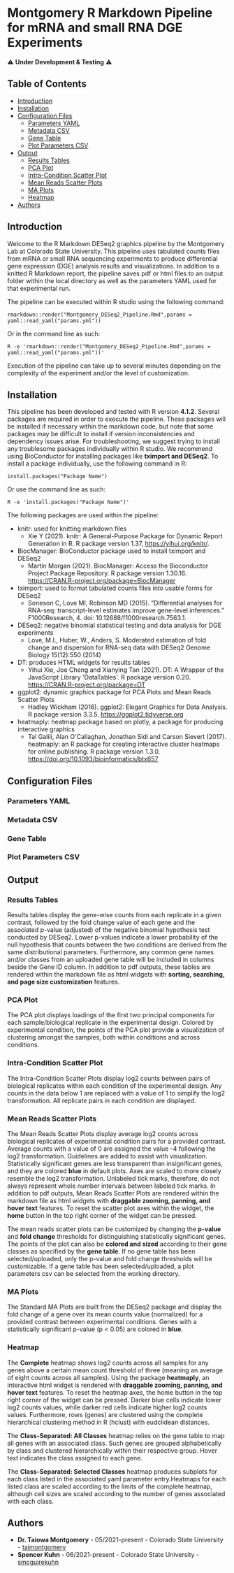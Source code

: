 # Montgomery R Markdown Pipeline for mRNA and small RNA DGE Experiments

:warning: **Under Development & Testing** :warning:

## Table of Contents

- [Introduction](#introduction)
- [Installation](#installation)
- [Configuration Files](#configuration-files)
  - [Parameters YAML](#parameters-yaml)
  - [Metadata CSV](#metadata-csv)
  - [Gene Table](#gene-table)
  - [Plot Parameters CSV](#plot-parameters-csv)
- [Output](#output)
  - [Results Tables](#results-tables)
  - [PCA Plot](#pca-plot)
  - [Intra-Condition Scatter Plot](#intra-condition-scatter-plot)
  - [Mean Reads Scatter Plots](#mean-reads-scatter-plots)
  - [MA Plots](#ma-plots)
  - [Heatmap](#heatmap)
- [Authors](#authors)


## Introduction

Welcome to the R Markdown DESeq2 graphics pipeline by the Montgomery Lab at Colorado State University. This pipeline uses tabulated counts files from mRNA or small RNA sequencing experiments to produce differential gene expression (DGE) analysis results and visualizations. In addition to a knitted R Markdown report, the pipeline saves pdf or html files to an output folder within the local directory as well as the parameters YAML used for that experimental run.

The pipeline can be executed within R studio using the following command:

`rmarkdown::render("Montgomery_DESeq2_Pipeline.Rmd",params = yaml::read_yaml("params.yml"))`

Or in the command line as such:

`R -e 'rmarkdown::render("Montgomery_DESeq2_Pipeline.Rmd",params = yaml::read_yaml("params.yml"))'`

Execution of the pipeline can take up to several minutes depending on the complexity of the experiment and/or the level of customization. 

## Installation

This pipeline has been developed and tested with R version <strong>4.1.2</strong>. Several packages are required in order to execute the pipeline. These packages will be installed if necessary within the markdown code, but note that some packages may be difficult to install if version inconsistencies and dependency issues arise. For troubleshooting, we suggest trying to install any troublesome packages individually within R studio. We recommend using BioConductor for installing packages like <strong>tximport and DESeq2</strong>. To install a package individually, use the following command in R:

`install.packages("Package Name")`

Or use the command line as such:

`R -e 'install.packages("Package Name")'`

The following packages are used within the pipeline:

- knitr: used for knitting markdown files
  - Xie Y (2021). knitr: A General-Purpose Package for Dynamic Report Generation in R. R package version 1.37, https://yihui.org/knitr/.
- BiocManager: BioConductor package used to install tximport and DESeq2
  - Martin Morgan (2021). BiocManager: Access the Bioconductor Project Package Repository. R package version 1.30.16. https://CRAN.R-project.org/package=BiocManager
- tximport: used to format tabulated counts files into usable forms for DESeq2
  - Soneson C, Love MI, Robinson MD (2015). “Differential analyses for RNA-seq: transcript-level estimates improve gene-level inferences.” F1000Research, 4. doi: 10.12688/f1000research.7563.1.
- DESeq2: negative binomial statistical testing and data analysis for DGE experiments
  - Love, M.I., Huber, W., Anders, S. Moderated estimation of fold change and dispersion for RNA-seq data with DESeq2 Genome Biology 15(12):550 (2014)
- DT: produces HTML widgets for results tables
  - Yihui Xie, Joe Cheng and Xianying Tan (2021). DT: A Wrapper of the JavaScript Library 'DataTables'. R package version 0.20. https://CRAN.R-project.org/package=DT
- ggplot2: dynamic graphics package for PCA Plots and Mean Reads Scatter Plots
  - Hadley Wickham (2016). ggplot2: Elegant Graphics for Data Analysis. R package version 3.3.5. https://ggplot2.tidyverse.org
- heatmaply: heatmap package based on plotly, a package for producing interactive graphics
  - Tal Galili, Alan O'Callaghan, Jonathan Sidi and Carson Sievert (2017). heatmaply: an R package for creating interactive cluster heatmaps for online publishing. R package version 1.3.0. https://doi.org/10.1093/bioinformatics/btx657

## Configuration Files

### Parameters YAML

### Metadata CSV

### Gene Table

### Plot Parameters CSV

## Output

### Results Tables

Results tables display the gene-wise counts from each replicate in a given contrast, followed by the fold change value of each gene and the associated p-value (adjusted) of the negative binomial hypothesis test conducted by DESeq2. Lower p-values indicate a lower probability of the null hypothesis that counts between the two conditions are derived from the same distributional parameters. Furthermore, any common gene names and/or classes from an uploaded gene table will be included in columns beside the Gene ID column. In addition to pdf outputs, these tables are rendered within the markdown file as html widgets with <strong>sorting, searching, and page size customization</strong> features.

### PCA Plot

The PCA plot displays loadings of the first two principal components for each sample/biological replicate in the experimental design. Colored by experimental condition, the points of the PCA plot provide a visualization of clustering amongst the samples, both within conditions and across conditions.

### Intra-Condition Scatter Plot

The Intra-Condition Scatter Plots display log2 counts between pairs of biological replicates within each condition of the experimental design. Any counts in the data below 1 are replaced with a value of 1 to simplify the log2 transformation. All replicate pairs in each condition are displayed.

### Mean Reads Scatter Plots

The Mean Reads Scatter Plots display average log2 counts across biological replicates of experimental condition pairs for a provided contrast. Average counts with a value of 0 are assigned the value -4 following the log2 transformation. Guidelines are added to assist with visualization. Statistically significant genes are less transparent than insignificant genes, and they are colored <strong>blue</strong> in default plots. Axes are scaled to more closely resemble the log2 transformation. Unlabeled tick marks, therefore, do not always represent whole number intervals between labeled tick marks. In addition to pdf outputs, Mean Reads Scatter Plots are rendered within the markdown file as html widgets with <strong>draggable zooming, panning, and hover text</strong> features. To reset the scatter plot axes within the widget, the <strong>home</strong> button in the top right corner of the widget can be pressed.

The mean reads scatter plots can be customized by changing the <strong>p-value</strong> and <strong>fold change</strong> thresholds for distinguishing statistically significant genes. The points of the plot can also be <strong>colored and sized</strong> according to their gene classes as specified by the <strong>gene table</strong>. If no gene table has been selected/uploaded, only the p-value and fold change thresholds will be customizable. If a gene table has been selected/uploaded, a plot parameters csv can be selected from the working directory. 

### MA Plots

The Standard MA Plots are built from the DESeq2 package and display the fold change of a gene over its mean counts value (normalized) for a provided contrast between experimental conditions. Genes with a statistically significant p-value (p < 0.05) are colored in <strong>blue</strong>.

### Heatmap

The <strong>Complete</strong> heatmap shows log2 counts across all samples for any genes above a certain mean count threshold of three (meaning an average of eight counts across all samples). Using the package <strong>heatmaply</strong>, an interactive html widget is rendered with <strong>draggable zooming, panning, and hover text</strong> features. To reset the heatmap axes, the home button in the top right corner of the widget can be pressed. Darker blue cells indicate lower log2 counts values, while darker red cells indicate higher log2 counts values. Furthermore, rows (genes) are clustered using the complete hierarchical clustering method in R (hclust) with eudclidean distances.

The <strong>Class-Separated: All Classes</strong> heatmap relies on the gene table to map all genes with an associated class. Such genes are grouped alphabetically by class and clustered hierarchically within their respective group. Hover text indicates the class assigned to each gene.

The <strong>Class-Separated: Selected Classes</strong> heatmap produces subplots for each class listed in the associated yaml parameter entry.Heatmaps for each listed class are scaled according to the limits of the complete heatmap, although cell sizes are scaled according to the number of genes associated with each class. 

## Authors

* **Dr. Taiowa Montgomery** - 05/2021-present - Colorado State University - [taimontgomery](https://github.com/taimontgomery)
* **Spencer Kuhn** - 06/2021-present - Colorado State University - [smcguirekuhn](https://github.com/smcguirekuhn)
